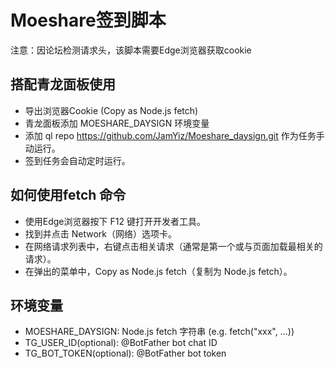 # Moeshare签到脚本
注意：因论坛检测请求头，该脚本需要Edge浏览器获取cookie
## 搭配青龙面板使用
* 导出浏览器Cookie (Copy as Node.js fetch)
* 青龙面板添加 MOESHARE_DAYSIGN 环境变量
* 添加 ql repo https://github.com/JamYiz/Moeshare_daysign.git 作为任务手动运行。
* 签到任务会自动定时运行。
## 如何使用fetch 命令
* 使用Edge浏览器按下 F12 键打开开发者工具。
* 找到并点击 Network（网络）选项卡。
* 在网络请求列表中，右键点击相关请求（通常是第一个或与页面加载最相关的请求）。
* 在弹出的菜单中，Copy as Node.js fetch（复制为 Node.js fetch）。
## 环境变量
* MOESHARE_DAYSIGN: Node.js fetch 字符串 (e.g. fetch("xxx", ...))
* TG_USER_ID(optional): @BotFather bot chat ID
* TG_BOT_TOKEN(optional): @BotFather bot token
